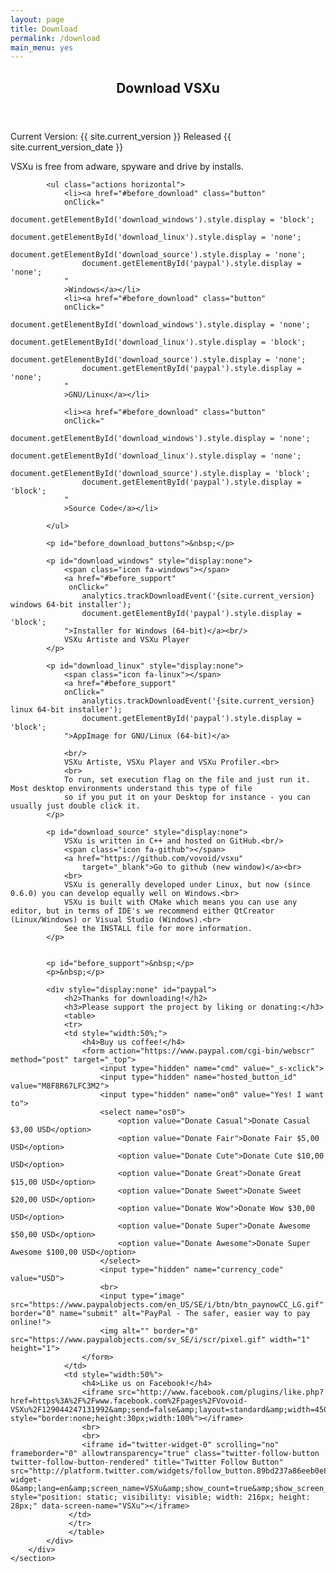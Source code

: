 ```yaml
---
layout: page
title: Download
permalink: /download
main_menu: yes
---
```

<div id="main" class="alt">
    <section id="one">
        <div class="inner">
            <header class="major">
                <h1>Download VSXu</h1>
            </header>
            <p>
              Current Version: {{ site.current_version }} Released {{ site.current_version_date }}
            </p>
            <p>
              VSXu is free from adware, spyware and drive by installs.
            </p>
            <span id="before_download"></span>

            <ul class="actions horizontal">
                <li><a href="#before_download" class="button" 
                onClick="
                    document.getElementById('download_windows').style.display = 'block'; 
                    document.getElementById('download_linux').style.display = 'none';
                    document.getElementById('download_source').style.display = 'none';
                    document.getElementById('paypal').style.display = 'none';
                "
                >Windows</a></li>
                <li><a href="#before_download" class="button" 
                onClick="
                    document.getElementById('download_windows').style.display = 'none'; 
                    document.getElementById('download_linux').style.display = 'block';
                    document.getElementById('download_source').style.display = 'none';
                    document.getElementById('paypal').style.display = 'none';
                "
                >GNU/Linux</a></li>
                
                <li><a href="#before_download" class="button" 
                onClick="
                    document.getElementById('download_windows').style.display = 'none'; 
                    document.getElementById('download_linux').style.display = 'none';
                    document.getElementById('download_source').style.display = 'block';
                    document.getElementById('paypal').style.display = 'block';
                "
                >Source Code</a></li>

            </ul>
        
            <p id="before_download_buttons">&nbsp;</p>

            <p id="download_windows" style="display:none">
                <span class="icon fa-windows"></span>
                <a href="#before_support"
                 onClick="
                    analytics.trackDownloadEvent('{site.current_version} windows 64-bit installer');
                    document.getElementById('paypal').style.display = 'block';
                ">Installer for Windows (64-bit)</a><br/>
                VSXu Artiste and VSXu Player
            </p>
            
            <p id="download_linux" style="display:none">
                <span class="icon fa-linux"></span>
                <a href="#before_support" 
                onClick="
                    analytics.trackDownloadEvent('{site.current_version} linux 64-bit installer');
                    document.getElementById('paypal').style.display = 'block';
                ">AppImage for GNU/Linux (64-bit)</a>
                
                <br/>
                VSXu Artiste, VSXu Player and VSXu Profiler.<br>
                <br>
                To run, set execution flag on the file and just run it. Most desktop environments understand this type of file
                so if you put it on your Desktop for instance - you can usually just double click it.
            </p>

            <p id="download_source" style="display:none">
                VSXu is written in C++ and hosted on GitHub.<br/>
                <span class="icon fa-github"></span>
                <a href="https://github.com/vovoid/vsxu" 
                    target="_blank">Go to github (new window)</a><br>
                <br>
                VSXu is generally developed under Linux, but now (since 0.6.0) you can develop equally well on Windows.<br>
                VSXu is built with CMake which means you can use any editor, but in terms of IDE's we recommend either QtCreator (Linux/Windows) or Visual Studio (Windows).<br>
                See the INSTALL file for more information.
            </p>


            <p id="before_support">&nbsp;</p>
            <p>&nbsp;</p>

            <div style="display:none" id="paypal">
                <h2>Thanks for downloading!</h2>
                <h3>Please support the project by liking or donating:</h3>
                <table>
                <tr>
                <td style="width:50%;">
                    <h4>Buy us coffee!</h4>
                    <form action="https://www.paypal.com/cgi-bin/webscr" method="post" target="_top">
                        <input type="hidden" name="cmd" value="_s-xclick">
                        <input type="hidden" name="hosted_button_id" value="M8F8R67LFC3M2">
                        <input type="hidden" name="on0" value="Yes! I want to">
                        <select name="os0">
                            <option value="Donate Casual">Donate Casual $3,00 USD</option>
                            <option value="Donate Fair">Donate Fair $5,00 USD</option>
                            <option value="Donate Cute">Donate Cute $10,00 USD</option>
                            <option value="Donate Great">Donate Great $15,00 USD</option>
                            <option value="Donate Sweet">Donate Sweet $20,00 USD</option>
                            <option value="Donate Wow">Donate Wow $30,00 USD</option>
                            <option value="Donate Super">Donate Awesome $50,00 USD</option>
                            <option value="Donate Awesome">Donate Super Awesome $100,00 USD</option>
                        </select>
                        <input type="hidden" name="currency_code" value="USD">
                        <br>
                        <input type="image" src="https://www.paypalobjects.com/en_US/SE/i/btn/btn_paynowCC_LG.gif" border="0" name="submit" alt="PayPal - The safer, easier way to pay online!">
                        <img alt="" border="0" src="https://www.paypalobjects.com/sv_SE/i/scr/pixel.gif" width="1" height="1">
                    </form>
                </td>
                <td style="width:50%">
                    <h4>Like us on Facebook!</h4>
                    <iframe src="http://www.facebook.com/plugins/like.php?href=https%3A%2F%2Fwww.facebook.com%2Fpages%2FVovoid-VSXu%2F129044247131992&amp;send=false&amp;layout=standard&amp;width=450&amp;show_faces=false&amp;action=like&amp;colorscheme=dark&amp;font&amp;height=35" style="border:none;height:30px;width:100%"></iframe>
                    <br>
                    <br>
                    <iframe id="twitter-widget-0" scrolling="no" frameborder="0" allowtransparency="true" class="twitter-follow-button twitter-follow-button-rendered" title="Twitter Follow Button" src="http://platform.twitter.com/widgets/follow_button.89bd237a86eeb0e8b1de842a4b88b09b.en.html#dnt=false&amp;id=twitter-widget-0&amp;lang=en&amp;screen_name=VSXu&amp;show_count=true&amp;show_screen_name=true&amp;size=l&amp;time=1490522543370" style="position: static; visibility: visible; width: 216px; height: 28px;" data-screen-name="VSXu"></iframe>
                 </td>
                 </tr>
                 </table>
            </div>
        </div>
    </section>
</div>
